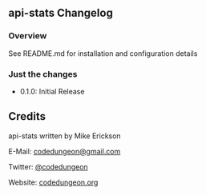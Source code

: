 ## api-stats Changelog

### Overview
See README.md for installation and configuration details

### Just the changes

- 0.1.0: Initial Release

## Credits

api-stats written by Mike Erickson

E-Mail: [codedungeon@gmail.com](mailto:codedungeon@gmail.com)

Twitter: [@codedungeon](http://twitter.com/codedungeon)

Website: [codedungeon.org](http://codedungeon.org)
